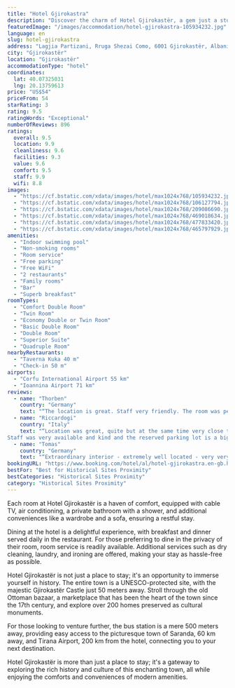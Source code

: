 ```yaml
---
title: "Hotel Gjirokastra"
description: "Discover the charm of Hotel Gjirokastër, a gem just a stone's throw away from the heart of the city, situated 300 meters from the bustling center."
featuredImage: "/images/accommodation/hotel-gjirokastra-105934232.jpg"
language: en
slug: hotel-gjirokastra
address: "Lagjia Partizani, Rruga Shezai Como, 6001 Gjirokastër, Albania"
city: "Gjirokastër"
location: "Gjirokastër"
accommodationType: "hotel"
coordinates:
  lat: 40.07325031
  lng: 20.13759613
price: "US$54"
priceFrom: 54
starRating: 3
rating: 9.5
ratingWords: "Exceptional"
numberOfReviews: 896
ratings:
  overall: 9.5
  location: 9.9
  cleanliness: 9.6
  facilities: 9.3
  value: 9.6
  comfort: 9.5
  staff: 9.9
  wifi: 8.8
images:
  - "https://cf.bstatic.com/xdata/images/hotel/max1024x768/105934232.jpg?k=469305eaeabc51b45c68b6cd4a7c85f42b9eed22de911608e8356409b9ddec94&o=&hp=1"
  - "https://cf.bstatic.com/xdata/images/hotel/max1024x768/106127794.jpg?k=11228274e7e18fb67b7ab93e45f75b2a13338f1d44f9236bb6ddcc3a971fc125&o=&hp=1"
  - "https://cf.bstatic.com/xdata/images/hotel/max1024x768/209086690.jpg?k=5d9b9aa602ad379bcc8c2202190c659d37b9aa9b8587ae40e114b91bd4c7ded6&o=&hp=1"
  - "https://cf.bstatic.com/xdata/images/hotel/max1024x768/469018634.jpg?k=450e7c08eb3ef1a0e172d653d7b01dcfcb416f4d808fe5df1a17c3a9687a9d49&o=&hp=1"
  - "https://cf.bstatic.com/xdata/images/hotel/max1024x768/477833420.jpg?k=a7e89dae0ad048c2c1bae3a40d528d839f039e16f265f849912ce2be91a5b471&o=&hp=1"
  - "https://cf.bstatic.com/xdata/images/hotel/max1024x768/465797929.jpg?k=62cc0811cbb962faf3a9282e18e8560ec684840f1f6fa215e30db24efea9f4e3&o=&hp=1"
amenities:
  - "Indoor swimming pool"
  - "Non-smoking rooms"
  - "Room service"
  - "Free parking"
  - "Free WiFi"
  - "2 restaurants"
  - "Family rooms"
  - "Bar"
  - "Superb breakfast"
roomTypes:
  - "Comfort Double Room"
  - "Twin Room"
  - "Economy Double or Twin Room"
  - "Basic Double Room"
  - "Double Room"
  - "Superior Suite"
  - "Quadruple Room"
nearbyRestaurants:
  - "Taverna Kuka 40 m"
  - "Check-in 50 m"
airports:
  - "Corfu International Airport 55 km"
  - "Ioannina Airport 71 km"
reviews:
  - name: "Thorben"
    country: "Germany"
    text: "“The location is great. Staff very friendly. The room was perfect for a family of four.”"
  - name: "Riccardogi"
    country: "Italy"
    text: "“Location was great, quite but at the same time very close to the castle and to Pazar.
Staff was very available and kind and the reserved parking lot is a big plus. Breakfast was also great, with fresh Albanian petullas and other fresh local...”"
  - name: "Tomas"
    country: "Germany"
    text: "“Extraordinary interior - extremely well located - very very clean, beautiful backyard and pool! Great view from the rooms balcony to the mosque the bazar, the castle and the old town center. Extraordinary good breakfast and extremely nice people...”"
bookingURL: "https://www.booking.com/hotel/al/hotel-gjirokastra.en-gb.html?aid=8035640"
bestFor: "Best for Historical Sites Proximity"
bestCategories: "Historical Sites Proximity"
category: "Historical Sites Proximity"
---
```


Each room at Hotel Gjirokastër is a haven of comfort, equipped with cable TV, air conditioning, a private bathroom with a shower, and additional conveniences like a wardrobe and a sofa, ensuring a restful stay.

Dining at the hotel is a delightful experience, with breakfast and dinner served daily in the restaurant. For those preferring to dine in the privacy of their room, room service is readily available. Additional services such as dry cleaning, laundry, and ironing are offered, making your stay as hassle-free as possible.

Hotel Gjirokastër is not just a place to stay; it's an opportunity to immerse yourself in history. The entire town is a UNESCO-protected site, with the majestic Gjirokastër Castle just 50 meters away. Stroll through the old Ottoman bazaar, a marketplace that has been the heart of the town since the 17th century, and explore over 200 homes preserved as cultural monuments.

For those looking to venture further, the bus station is a mere 500 meters away, providing easy access to the picturesque town of Saranda, 60 km away, and Tirana Airport, 200 km from the hotel, connecting you to your next destination.

Hotel Gjirokastër is more than just a place to stay; it's a gateway to exploring the rich history and culture of this enchanting town, all while enjoying the comforts and conveniences of modern amenities.